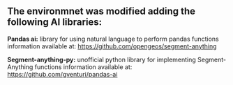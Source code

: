 ## The environmnet was modified adding the following AI libraries:
**Pandas ai:** library for using natural language to perform pandas functions
information available at: https://github.com/opengeos/segment-anything

**Segment-anything-py:** unofficial python library for implementing Segment-Anything functions
information available at: https://github.com/gventuri/pandas-ai
